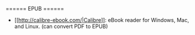====== EPUB ======
* [[http://calibre-ebook.com/|Calibre]]: eBook reader for Windows, Mac, and Linux. (can convert PDF to EPUB)